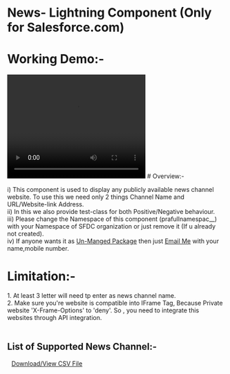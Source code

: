 # News- Lightning Component (Only for Salesforce.com)

# Working Demo:-
<video width="320px" height="240px" controls>
  <source src="News-Lightning Component Working Overview.mp4" type="video/mp4">
  <source src="News-Lightning Component Working Overview.ogg" type="video/ogg">
Your browser does not support the video tag.
</video>
# Overview:-
  <p>
   i)  This component is used to display any publicly available news channel website. To use this we need only 2 things Channel Name and URL/Website-link     Address.<br/>
  ii)  In this we also provide test-class for both Positive/Negative behaviour.<br/>
  iii) Please change the Namespace of this component (prafullnamespac__) with your Namespace of SFDC organization or just remove it (If u already not created).<br/>
  iv)  If anyone wants it as <u>Un-Manged Package</u> then just <a href = "mailto: prafulljaincp@gmail.com">Email Me</a> with your name,mobile number.<br/>
  </p>
<div>
  <h1>Limitation:-</h1>
    1. At least 3 letter will need tp enter as news channel name.<br/>
    2. Make sure you're website is compatible into IFrame Tag, Because Private website 'X-Frame-Options' to 'deny'. So , you need to integrate this websites through API    integration.
</div><br/>
<div>
  <h2>List of Supported News Channel:-</h2>
      <a href='prafullnamespac__News_Website_Details__c.csv' style="margin-left:2%"><u>Download/View CSV File</u></a><br/>
<div>
